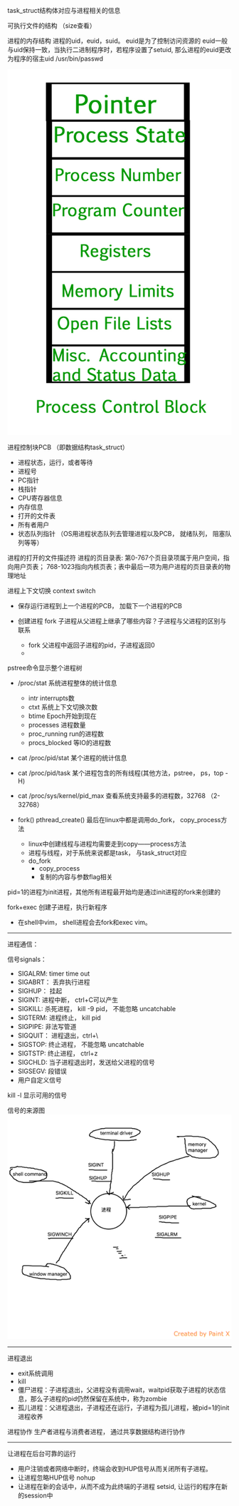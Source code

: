 task_struct结构体对应与进程相关的信息

可执行文件的结构 （size查看）

进程的内存结构
进程的uid，euid，suid。
euid是为了控制访问资源的
euid一般与uid保持一致，当执行二进制程序时，若程序设置了setuid, 那么进程的euid更改为程序的宿主uid
/usr/bin/passwd

![image](process-PCB.jpg)

进程控制块PCB （即数据结构task_struct）
+ 进程状态，运行，或者等待
+ 进程号
+ PC指针
+ 栈指针
+ CPU寄存器信息
+ 内存信息
+ 打开的文件表
+ 所有者用户
+ 状态队列指针 （OS用进程状态队列去管理进程以及PCB， 就绪队列， 阻塞队列等等）

进程的打开的文件描述符
进程的页目录表: 第0-767个页目录项属于用户空间，指向用户页表； 768-1023指向内核页表；表中最后一项为用户进程的页目录表的物理地址


进程上下文切换 context switch
+ 保存运行进程到上一个进程的PCB， 加载下一个进程的PCB


+ 创建进程 fork 子进程从父进程上继承了哪些内容？子进程与父进程的区别与联系
	+ fork 父进程中返回子进程的pid，子进程返回0
	+

pstree命令显示整个进程树

+ /proc/stat 系统进程整体的统计信息
	+ intr interrupts数
	+ ctxt 系统上下文切换次数
	+ btime Epoch开始到现在
	+ processes 进程数量
	+ proc_running run的进程数
	+ procs_blocked 等IO的进程数
+ cat /proc/pid/stat 某个进程的统计信息
+ cat /proc/pid/task 某个进程包含的所有线程(其他方法，pstree， ps，top -H)
+ cat /proc/sys/kernel/pid_max 查看系统支持最多的进程数，32768 （2-32768）

+ fork() pthread_create() 最后在linux中都是调用do_fork， copy_process方法
	+ linux中创建线程与进程均需要走到copy——process方法
	+ 进程与线程，对于系统来说都是task， 与task_struct对应
 	+ do_fork
		+ copy_process
		+ 复制的内容与参数flag相关

pid=1的进程为init进程，其他所有进程最开始均是通过init进程的fork来创建的

fork+exec 创建子进程，执行新程序
+ 在shell中vim， shell进程会去fork和exec vim。

---
进程通信：

信号signals：

+ SIGALRM:  timer time out
+ SIGABRT： 丢弃执行进程
+ SIGHUP： 挂起
+ SIGINT: 进程中断， ctrl+C可以产生
+ SIGKILL: 杀死进程， kill -9 pid， 不能忽略 uncatchable
+ SIGTERM: 进程终止， kill pid
+ SIGPIPE: 非法写管道
+ SIGQUIT： 进程退出，ctrl+\
+ SIGSTOP: 终止进程， 不能忽略 uncatchable
+ SIGTSTP: 终止进程， ctrl+z
+ SIGCHLD: 当子进程退出时，发送给父进程的信号
+ SIGSEGV: 段错误
+ 用户自定义信号

kill -l 显示可用的信号

信号的来源图
![image](signal_source.png)

---

进程退出
+ exit系统调用
+ kill
+ 僵尸进程：子进程退出，父进程没有调用wait，waitpid获取子进程的状态信息，那么子进程的pid仍然保留在系统中，称为zombie
+ 孤儿进程：父进程退出，子进程还在运行，子进程为孤儿进程，被pid=1的init进程收养

进程协作
生产者进程与消费者进程， 通过共享数据结构进行协作

---
让进程在后台可靠的运行
+ 用户注销或者网络中断时，终端会收到HUP信号从而关闭所有子进程。
+ 让进程忽略HUP信号 nohup
+ 让进程在新的会话中，从而不成为此终端的子进程 setsid, 让运行的程序在新的session中
